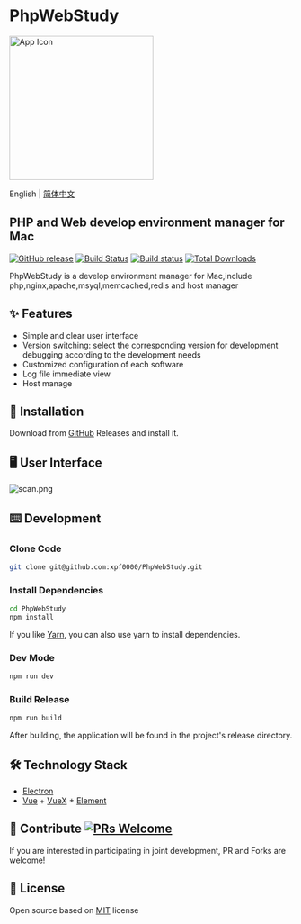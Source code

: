 # PhpWebStudy

<a>
  <img src="https://vip.xpfme.com/phpwebstudy/icon.png" width="256" alt="App Icon" />
</a>

English | [简体中文](./README-CN.md)

## PHP and Web develop environment manager for Mac

[![GitHub release](https://img.shields.io/github/release/xpf0000/PhpWebStudy.svg)](https://github.com/xpf0000/PhpWebStudy/releases) [![Build Status](https://travis-ci.org/xpf0000/PhpWebStudy.svg?branch=master)](https://travis-ci.org/xpf0000/PhpWebStudy) [![Build status](https://ci.appveyor.com/api/projects/status/l11d5h05xwwcvoux/branch/master?svg=true)](https://ci.appveyor.com/project/xpf0000/motrix/branch/master) [![Total Downloads](https://img.shields.io/github/downloads/xpf0000/PhpWebStudy/total.svg)](https://github.com/xpf0000/PhpWebStudy/releases)

PhpWebStudy is a develop environment manager for Mac,include php,nginx,apache,msyql,memcached,redis and host manager
## ✨ Features

- Simple and clear user interface
- Version switching: select the corresponding version for development debugging according to the development needs
- Customized configuration of each software
- Log file immediate view
- Host manage

## 💽 Installation

Download from [GitHub](https://github.com/xpf0000/PhpWebStudy/releases) Releases and install it.

## 🖥 User Interface

![scan.png](https://raw.githubusercontent.com/xpf0000/PhpWebStudy/master/screenshots/scan.jpg)

## ⌨️ Development

### Clone Code

```bash
git clone git@github.com:xpf0000/PhpWebStudy.git
```

### Install Dependencies

```bash
cd PhpWebStudy
npm install
```
If you like [Yarn](https://yarnpkg.com/), you can also use yarn to install dependencies.

### Dev Mode

```bash
npm run dev
```

### Build Release

```bash
npm run build
```

After building, the application will be found in the project's release directory.

## 🛠 Technology Stack

- [Electron](https://electronjs.org/)
- [Vue](https://vuejs.org/) + [VueX](https://vuex.vuejs.org/) + [Element](https://element.eleme.io)

## 🤝 Contribute [![PRs Welcome](https://img.shields.io/badge/PRs-welcome-brightgreen.svg?style=flat)](http://makeapullrequest.com)

If you are interested in participating in joint development, PR and Forks are welcome!

## 📜 License

Open source based on [MIT](https://opensource.org/licenses/mit) license
